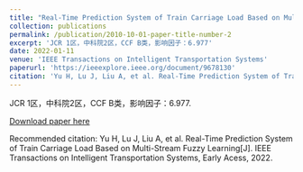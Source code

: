 ```yaml
---
title: "Real-Time Prediction System of Train Carriage Load Based on Multi-Stream Fuzzy Learning"
collection: publications
permalink: /publication/2010-10-01-paper-title-number-2
excerpt: 'JCR 1区，中科院2区，CCF B类，影响因子：6.977'
date: 2022-01-11
venue: 'IEEE Transactions on Intelligent Transportation Systems'
paperurl: 'https://ieeexplore.ieee.org/document/9678130'
citation: 'Yu H, Lu J, Liu A, et al. Real-Time Prediction System of Train Carriage Load Based on Multi-Stream Fuzzy Learning[J]. IEEE Transactions on Intelligent Transportation Systems, Early Acess，2022.'
---
```

JCR 1区，中科院2区，CCF B类，影响因子：6.977.

[Download paper here](https://ieeexplore.ieee.org/document/9678130)

Recommended citation: Yu H, Lu J, Liu A, et al. Real-Time Prediction System of Train Carriage Load Based on Multi-Stream Fuzzy Learning[J]. IEEE Transactions on Intelligent Transportation Systems, Early Acess, 2022.
